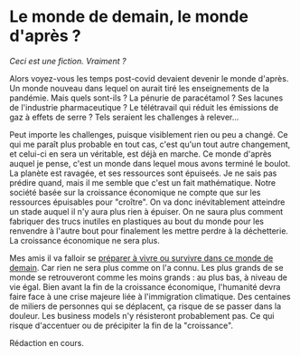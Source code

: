 # Le monde de demain, le monde d'après ?

_Ceci est une fiction. Vraiment ?_

Alors voyez-vous les temps post-covid devaient devenir le monde d'après. Un monde nouveau dans lequel on aurait tiré les enseignements de la pandémie. Mais quels sont-ils ? La pénurie de paracétamol ? Ses lacunes de l'industrie pharmaceutique ? Le télétravail qui réduit les émissions de gaz à effets de serre ? Tels seraient les challenges à relever...

Peut importe les challenges, puisque visiblement rien ou peu a changé. Ce qui me paraît plus probable en tout cas, c'est qu'un tout autre changement, et celui-ci en sera un véritable, est déjà en marche.
Ce monde d'après auquel je pense, c'est un monde dans lequel mous avons terminé le boulot. La planète est ravagée, et ses ressources sont épuiseés. Je ne sais pas prédire quand, mais il me semble que c'est un fait mathématique. Notre société basée sur la croissance économique ne compte que sur les ressources épuisables pour "croître". On va donc inévitablement atteindre un stade auquel il n'y aura plus rien à épuiser. On ne saura plus comment fabriquer des trucs inutiles en plastiques au bout du monde pour les renvendre à l'autre bout pour finalement les mettre perdre à la déchetterie. La croissance économique ne sera plus.

Mes amis il va falloir se <a href="kit-survie.html">préparer à vivre ou survivre dans ce monde de demain</a>. Car rien ne sera plus comme on l'a connu. Les plus grands de se monde se retrouveront comme les moins grands : au plus bas, à niveau de vie égal.
Bien avant la fin de la croissance économique, l'humanité devra faire face à une crise majeure liée à l'immigration climatique. Des centaines de miliers de personnes qui se déplacent, ça risque de se passer dans la douleur. Les business models n'y résisteront probablement pas. Ce qui risque d'accentuer ou de précipiter la fin de la "croissance".

Rédaction en cours.
